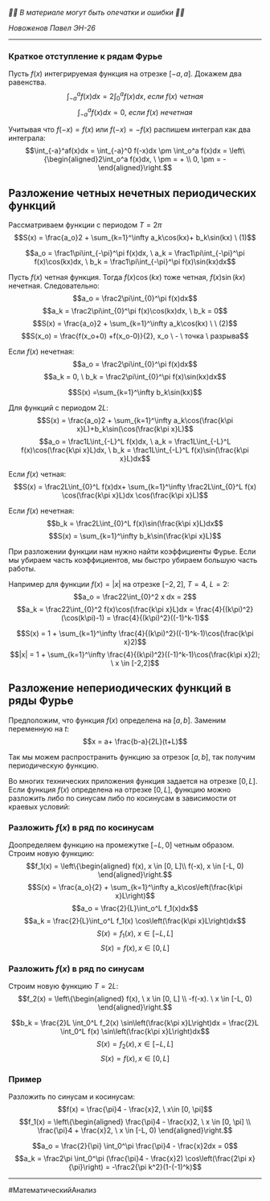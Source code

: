 *🚨🚨 В материале могут быть опечатки и ошибки 🚨🚨*

*Новоженов Павел*
*ЭН-26*

---

### Краткое отступление к рядам Фурье

Пусть $f(x)$ интегрируемая функция на отрезке $[-a,a]$. Докажем два равенства.
$$\int_{-a}^af(x)dx = 2\int_0^a f(x)dx, \ если \ f(x) \ четная$$
$$\int_{-a}^af(x)dx = 0, \ если \ f(x) \ нечетная$$

Учитывая что $f(-x) = f(x)$ или $f(-x) = -f(x)$ распишем интеграл как два интеграла:
$$\int_{-a}^af(x)dx = \int_{-a}^0 f(-x)dx \pm \int_o^a f(x)dx = \left\{\begin{aligned}2\int_o^a f(x)dx, \ \pm = + \\
0, \pm = -\end{aligned}\right.$$

## Разложение четных нечетных периодических функций
Рассматриваем функции с периодом $T = 2\pi$
$$S(x) = \frac{a_o}2 + \sum_{k=1}^\infty a_k\cos(kx)+ b_k\sin(kx) \ (1)$$

$$a_o = \frac1\pi\int_{-\pi}^\pi f(x)dx, \ a_k = \frac1\pi\int_{-\pi}^\pi f(x)\cos(kx)dx, \ b_k = \frac1\pi\int_{-\pi}^\pi f(x)\sin(kx)dx$$

Пусть $f(x)$ четная функция. Тогда $f(x)\cos(kx)$ тоже четная, $f(x)\sin(kx)$ нечетная. Следовательно:
$$a_o = \frac2\pi\int_{0}^\pi f(x)dx$$
$$a_k = \frac2\pi\int_{0}^\pi f(x)\cos(kx)dx, \ b_k = 0$$
$$S(x) = \frac{a_o}2 + \sum_{k=1}^\infty a_k\cos(kx) \ \ (2)$$
$$S(x_o) = \frac{f(x_o+0)  +f(x_o-0)}{2}, x_o \ - \ точка \ разрыва$$

Если $f(x)$ нечетная:
$$a_o = \frac2\pi\int_{0}^\pi f(x)dx$$
$$a_k = 0, \ b_k = \frac2\pi\int_{0}^\pi f(x)\sin(kx)dx$$

$$S(x) =\sum_{k=1}^\infty b_k\sin(kx)$$

Для функций с периодом $2L$:
$$S(x) = \frac{a_o}2 + \sum_{k=1}^\infty a_k\cos(\frac{k\pi x}L)+b_k\sin(\cos(\frac{k\pi x}L)$$
$$a_o = \frac1L\int_{-L}^L f(x)dx, \ a_k = \frac1L\int_{-L}^L f(x)\cos(\frac{k\pi x}L)dx, \ b_k = \frac1L\int_{-L}^L f(x)\sin(\frac{k\pi x}L)dx$$

Если $f(x)$ четная: 
$$S(x) = \frac2L\int_{0}^L f(x)dx+ \sum_{k=1}^\infty \frac2L\int_{0}^L f(x) \cos(\frac{k\pi x}L)dx \cos(\frac{k\pi x}L)$$

Если  $f(x)$ нечетная:
$$b_k = \frac2L\int_{0}^L f(x)\sin(\frac{k\pi x}L)dx$$
$$S(x) = \sum_{k=1}^\infty b_k\sin(\frac{k\pi x}L)$$

При разложении функции нам нужно найти коэффициенты Фурье. Если мы убираем часть коэффициентов, мы быстро убираем большую часть работы.

Например для функции $f(x) = |x|$ на отрезке $[-2, 2]$, $T=4$, $L=2$:
$$a_o = \frac22\int_{0}^2 x dx = 2$$
$$a_k = \frac22\int_{0}^2 f(x)\cos(\frac{k\pi x}L)dx = \frac{4}{(k\pi)^2}(\cos(k\pi)-1) = \frac{4}{(k\pi)^2}((-1)^k-1)$$

$$S(x) = 1 + \sum_{k=1}^\infty \frac{4}{(k\pi)^2}((-1)^k-1)\cos(\frac{k\pi x}2)$$
$$|x| = 1 + \sum_{k=1}^\infty \frac{4}{(k\pi)^2}((-1)^k-1)\cos(\frac{k\pi x}2); \ x \in [-2,2]$$

## Разложение непериодических функций в ряды Фурье
Предположим, что функция $f(x)$ определена на $[a,b]$. Заменим переменную на $t$:
$$x = a+ \frac{b-a}{2L}(t+L)$$

Так мы можем распространить функцию за отрезок $[a,b]$, так получим периодическую функцию.

Во многих технических приложения функция задается на отрезке $[0, L]$. Если функция $f(x)$ определена на отрезке $[0, L]$, функцию можно разложить либо по синусам либо по косинусам в зависимости от краевых условий:

### Разложить $f(x)$ в ряд по косинусам
Доопределяем функцию на промежутке $[-L, 0]$ четным образом.
Строим новую функцию:
$$f_1(x) = \left\{\begin{aligned}
f(x), x \in [0, L]\\
f(-x), x \in [-L, 0)
\end{aligned}\right.$$
$$S(x) = \frac{a_o}{2} + \sum_{k=1}^\infty a_k\cos\left(\frac{k\pi x}L\right)$$
$$a_o = \frac{2}{L}\int_o^L f_1(x)dx$$
$$a_k = \frac{2}{L}\int_o^L f_1(x) \cos\left(\frac{k\pi x}L\right)dx$$
$$S(x) = f_1(x), \ x \in [-L, L]$$
$$S(x) = f(x), x \in [0, L]$$

### Разложить $f(x)$ в ряд по синусам
Строим новую функцию $T=2L$:
$$f_2(x) = \left\{\begin{aligned}
f(x), \ x \in [0, L] \\
-f(-x). \ x \in [-L, 0)
\end{aligned}\right.$$

$$b_k = \frac{2}L \int_0^L f_2(x) \sin\left(\frac{k\pi x}L\right)dx = \frac{2}L \int_0^L f(x) \sin\left(\frac{k\pi x}L\right)dx$$
$$S(x) = f_2(x), x \in [-L, L]$$
$$S(x) = f(x), x \in [0, L]$$

### Пример
Разложить по синусам и косинусам:
$$f(x) = \frac{\pi}4 - \frac{x}2, \ x\in [0, \pi]$$
$$f_1(x) = \left\{\begin{aligned}
\frac{\pi}4 - \frac{x}2, \ x \in [0, \pi] \\
\frac{\pi}4 + \frac{x}2, \ x \in [-L, 0)
\end{aligned}\right.$$

$$a_o = \frac{2}{\pi} \int_0^\pi \frac{\pi}4 - \frac{x}2dx = 0$$
$$a_k = \frac2\pi \int_0^\pi (\frac{\pi}4 - \frac{x}2) \cos\left(\frac{2\pi x}{\pi}\right) = -\frac2{\pi k^2}(1-(-1)^k)$$

---

#МатематическийАнализ 